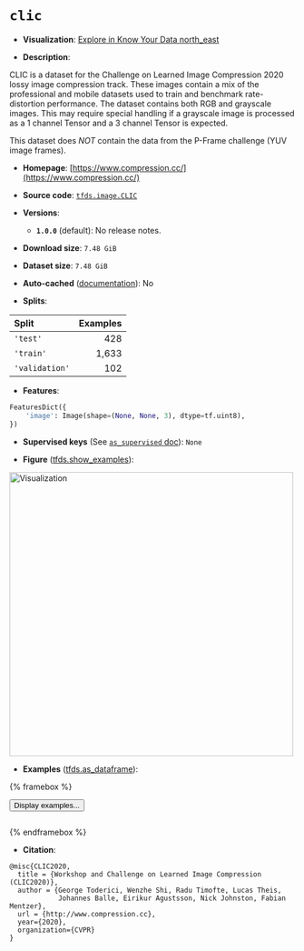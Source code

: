 <div itemscope itemtype="http://schema.org/Dataset">
  <div itemscope itemprop="includedInDataCatalog" itemtype="http://schema.org/DataCatalog">
    <meta itemprop="name" content="TensorFlow Datasets" />
  </div>
  <meta itemprop="name" content="clic" />
  <meta itemprop="description" content="CLIC is a dataset for the Challenge on Learned Image Compression 2020 lossy&#10;image compression track. These images contain a mix of the professional and&#10;mobile datasets used to train and benchmark rate-distortion performance. The&#10;dataset contains both RGB and grayscale images. This may require special&#10;handling if a grayscale image is processed as a 1 channel Tensor and a 3 channel&#10;Tensor is expected.&#10;&#10;This dataset does *NOT* contain the data from the P-Frame challenge (YUV image&#10;frames).&#10;&#10;To use this dataset:&#10;&#10;```python&#10;import tensorflow_datasets as tfds&#10;&#10;ds = tfds.load(&#x27;clic&#x27;, split=&#x27;train&#x27;)&#10;for ex in ds.take(4):&#10;  print(ex)&#10;```&#10;&#10;See [the guide](https://www.tensorflow.org/datasets/overview) for more&#10;informations on [tensorflow_datasets](https://www.tensorflow.org/datasets).&#10;&#10;&lt;img src=&quot;https://storage.googleapis.com/tfds-data/visualization/fig/clic-1.0.0.png&quot; alt=&quot;Visualization&quot; width=&quot;500px&quot;&gt;&#10;&#10;" />
  <meta itemprop="url" content="https://www.tensorflow.org/datasets/catalog/clic" />
  <meta itemprop="sameAs" content="https://www.compression.cc/" />
  <meta itemprop="citation" content="@misc{CLIC2020,&#10;  title = {Workshop and Challenge on Learned Image Compression (CLIC2020)},&#10;  author = {George Toderici, Wenzhe Shi, Radu Timofte, Lucas Theis,&#10;            Johannes Balle, Eirikur Agustsson, Nick Johnston, Fabian Mentzer},&#10;  url = {http://www.compression.cc},&#10;  year={2020},&#10;  organization={CVPR}&#10;}" />
</div>

# `clic`


*   **Visualization**:
    <a class="button button-with-icon" href="https://knowyourdata-tfds.withgoogle.com/#tab=STATS&dataset=clic">
    Explore in Know Your Data
    <span class="material-icons icon-after" aria-hidden="true"> north_east
    </span> </a>

*   **Description**:

CLIC is a dataset for the Challenge on Learned Image Compression 2020 lossy
image compression track. These images contain a mix of the professional and
mobile datasets used to train and benchmark rate-distortion performance. The
dataset contains both RGB and grayscale images. This may require special
handling if a grayscale image is processed as a 1 channel Tensor and a 3 channel
Tensor is expected.

This dataset does *NOT* contain the data from the P-Frame challenge (YUV image
frames).

*   **Homepage**: [https://www.compression.cc/](https://www.compression.cc/)

*   **Source code**:
    [`tfds.image.CLIC`](https://github.com/tensorflow/datasets/tree/master/tensorflow_datasets/image/clic.py)

*   **Versions**:

    *   **`1.0.0`** (default): No release notes.

*   **Download size**: `7.48 GiB`

*   **Dataset size**: `7.48 GiB`

*   **Auto-cached**
    ([documentation](https://www.tensorflow.org/datasets/performances#auto-caching)):
    No

*   **Splits**:

Split          | Examples
:------------- | -------:
`'test'`       | 428
`'train'`      | 1,633
`'validation'` | 102

*   **Features**:

```python
FeaturesDict({
    'image': Image(shape=(None, None, 3), dtype=tf.uint8),
})
```

*   **Supervised keys** (See
    [`as_supervised` doc](https://www.tensorflow.org/datasets/api_docs/python/tfds/load#args)):
    `None`

*   **Figure**
    ([tfds.show_examples](https://www.tensorflow.org/datasets/api_docs/python/tfds/visualization/show_examples)):

<img src="https://storage.googleapis.com/tfds-data/visualization/fig/clic-1.0.0.png" alt="Visualization" width="500px">

*   **Examples**
    ([tfds.as_dataframe](https://www.tensorflow.org/datasets/api_docs/python/tfds/as_dataframe)):

<!-- mdformat off(HTML should not be auto-formatted) -->

{% framebox %}

<button id="displaydataframe">Display examples...</button>
<div id="dataframecontent" style="overflow-x:auto"></div>
<script src="https://www.gstatic.com/external_hosted/jquery2.min.js"></script>
<script>
var url = "https://storage.googleapis.com/tfds-data/visualization/dataframe/clic-1.0.0.html";
$(document).ready(() => {
  $("#displaydataframe").click((event) => {
    // Disable the button after clicking (dataframe loaded only once).
    $("#displaydataframe").prop("disabled", true);

    // Pre-fetch and display the content
    $.get(url, (data) => {
      $("#dataframecontent").html(data);
    }).fail(() => {
      $("#dataframecontent").html(
        'Error loading examples. If the error persist, please open '
        + 'a new issue.'
      );
    });
  });
});
</script>

{% endframebox %}

<!-- mdformat on -->

*   **Citation**:

```
@misc{CLIC2020,
  title = {Workshop and Challenge on Learned Image Compression (CLIC2020)},
  author = {George Toderici, Wenzhe Shi, Radu Timofte, Lucas Theis,
            Johannes Balle, Eirikur Agustsson, Nick Johnston, Fabian Mentzer},
  url = {http://www.compression.cc},
  year={2020},
  organization={CVPR}
}
```

